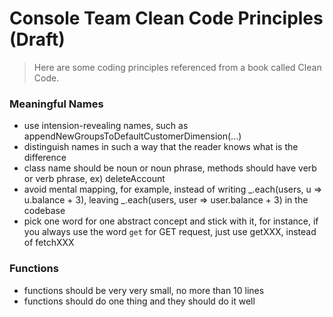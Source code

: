 # Console Team Clean Code Principles (Draft)
> Here are some coding principles referenced from a book called Clean Code.

### Meaningful Names
* use intension-revealing names, such as appendNewGroupsToDefaultCustomerDimension(...)
* distinguish names in such a way that the reader knows what is the difference
* class name should be noun or noun phrase, methods should have verb or verb phrase, ex) deleteAccount
* avoid mental mapping, for example, instead of writing _.each(users, u => u.balance + 3), leaving _.each(users, user => user.balance + 3) in the codebase
* pick one word for one abstract concept and stick with it, for instance, if you always use the word `get` for GET request, just use getXXX, instead of fetchXXX

### Functions
* functions should be very very small, no more than 10 lines
* functions should do one thing and they should do it well

